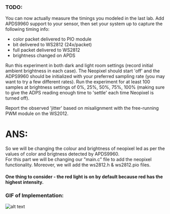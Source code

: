 ### TODO:

You can now actually measure the timings you modeled in the last lab. Add APDS9960 support to your sensor, then set your system up to capture the following timing info:
- color packet delivered to PIO module
- bit delivered to WS2812 (24x/packet)
- full packet delivered to WS2812
- brightness changed on APDS

Run this experiment in both dark and light room settings (record initial ambient brightness in each case). The Neopixel should start 'off' and the ADPS9960 should be initialized with your preferred sampling rate (you may want to try a few different rates). Run the experiment for at least 100 samples at brightness settings of 0%, 25%, 50%, 75%, 100% (making sure to give the ADPS reading enough time to 'settle' each time Neopixel is turned off).

Report the observed 'jitter' based on misalignment with the free-running PWM module on the WS2012.
# ANS:<br />
So we will be changing the colour and brightness of neopixel led as per the values of color and brigtness detected by APDS9960.<br />
For this part we will be changing our "main.c" file to add the neopixel functionality. Moreover, we will add the ws2812.h & ws2812.pio files.<br />
#### One thing to consider - the red light is on by default because red has the highest intensity.<br />
### GIF of Implementation:<br />
![alt text](https://github.com/satyajeetburla/ese519-2022-lab2-2B/blob/main/lab/09_lab_on_a_chip/lab_9%2000_00_00-00_00_30.gif)<br />
